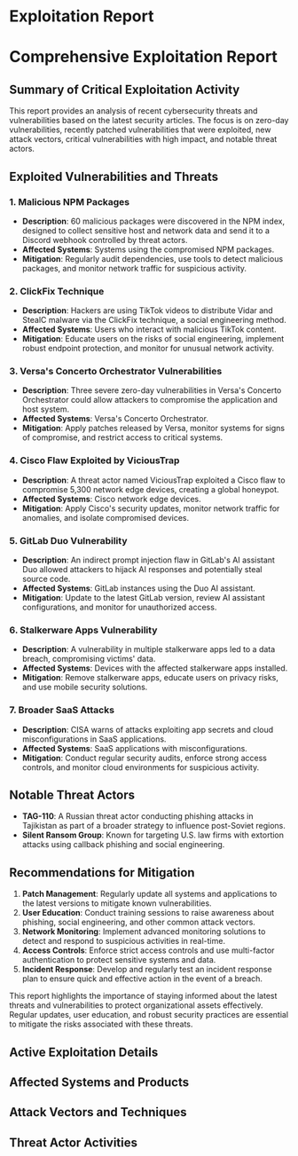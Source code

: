 # Exploitation Report

# Comprehensive Exploitation Report

## Summary of Critical Exploitation Activity

This report provides an analysis of recent cybersecurity threats and vulnerabilities based on the latest security articles. The focus is on zero-day vulnerabilities, recently patched vulnerabilities that were exploited, new attack vectors, critical vulnerabilities with high impact, and notable threat actors.

## Exploited Vulnerabilities and Threats

### 1. Malicious NPM Packages
- **Description**: 60 malicious packages were discovered in the NPM index, designed to collect sensitive host and network data and send it to a Discord webhook controlled by threat actors.
- **Affected Systems**: Systems using the compromised NPM packages.
- **Mitigation**: Regularly audit dependencies, use tools to detect malicious packages, and monitor network traffic for suspicious activity.

### 2. ClickFix Technique
- **Description**: Hackers are using TikTok videos to distribute Vidar and StealC malware via the ClickFix technique, a social engineering method.
- **Affected Systems**: Users who interact with malicious TikTok content.
- **Mitigation**: Educate users on the risks of social engineering, implement robust endpoint protection, and monitor for unusual network activity.

### 3. Versa's Concerto Orchestrator Vulnerabilities
- **Description**: Three severe zero-day vulnerabilities in Versa's Concerto Orchestrator could allow attackers to compromise the application and host system.
- **Affected Systems**: Versa's Concerto Orchestrator.
- **Mitigation**: Apply patches released by Versa, monitor systems for signs of compromise, and restrict access to critical systems.

### 4. Cisco Flaw Exploited by ViciousTrap
- **Description**: A threat actor named ViciousTrap exploited a Cisco flaw to compromise 5,300 network edge devices, creating a global honeypot.
- **Affected Systems**: Cisco network edge devices.
- **Mitigation**: Apply Cisco's security updates, monitor network traffic for anomalies, and isolate compromised devices.

### 5. GitLab Duo Vulnerability
- **Description**: An indirect prompt injection flaw in GitLab's AI assistant Duo allowed attackers to hijack AI responses and potentially steal source code.
- **Affected Systems**: GitLab instances using the Duo AI assistant.
- **Mitigation**: Update to the latest GitLab version, review AI assistant configurations, and monitor for unauthorized access.

### 6. Stalkerware Apps Vulnerability
- **Description**: A vulnerability in multiple stalkerware apps led to a data breach, compromising victims' data.
- **Affected Systems**: Devices with the affected stalkerware apps installed.
- **Mitigation**: Remove stalkerware apps, educate users on privacy risks, and use mobile security solutions.

### 7. Broader SaaS Attacks
- **Description**: CISA warns of attacks exploiting app secrets and cloud misconfigurations in SaaS applications.
- **Affected Systems**: SaaS applications with misconfigurations.
- **Mitigation**: Conduct regular security audits, enforce strong access controls, and monitor cloud environments for suspicious activity.

## Notable Threat Actors

- **TAG-110**: A Russian threat actor conducting phishing attacks in Tajikistan as part of a broader strategy to influence post-Soviet regions.
- **Silent Ransom Group**: Known for targeting U.S. law firms with extortion attacks using callback phishing and social engineering.

## Recommendations for Mitigation

1. **Patch Management**: Regularly update all systems and applications to the latest versions to mitigate known vulnerabilities.
2. **User Education**: Conduct training sessions to raise awareness about phishing, social engineering, and other common attack vectors.
3. **Network Monitoring**: Implement advanced monitoring solutions to detect and respond to suspicious activities in real-time.
4. **Access Controls**: Enforce strict access controls and use multi-factor authentication to protect sensitive systems and data.
5. **Incident Response**: Develop and regularly test an incident response plan to ensure quick and effective action in the event of a breach.

This report highlights the importance of staying informed about the latest threats and vulnerabilities to protect organizational assets effectively. Regular updates, user education, and robust security practices are essential to mitigate the risks associated with these threats.

## Active Exploitation Details



## Affected Systems and Products



## Attack Vectors and Techniques



## Threat Actor Activities

 